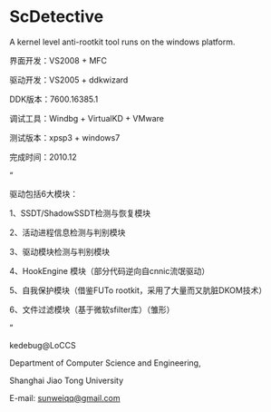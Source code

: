 ScDetective
===========

A kernel level anti-rootkit tool runs on the windows platform.

界面开发：VS2008 + MFC

驱动开发：VS2005 + ddkwizard

DDK版本：7600.16385.1

调试工具：Windbg + VirtualKD + VMware

测试版本：xpsp3 + windows7

完成时间：2010.12

“

驱动包括6大模块：

1、SSDT/ShadowSSDT检测与恢复模块

2、活动进程信息检测与判别模块

3、驱动模块检测与判别模块

4、HookEngine 模块（部分代码逆向自cnnic流氓驱动）

5、自我保护模块（借鉴FUTo rootkit，采用了大量而又肮脏DKOM技术）

6、文件过滤模块（基于微软sfilter库）（雏形）

”

kedebug@LoCCS

Department of Computer Science and Engineering,

Shanghai Jiao Tong University

E-mail: sunweiqq@gmail.com
